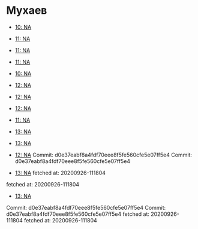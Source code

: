 # Мухаев
- [10: NA](10.md)
- [11: NA](11.md)
- [11: NA](11.md)
- [11: NA](11.md)
- [10: NA](10.md)
- [12: NA](12.md)
- [12: NA](12.md)
- [12: NA](12.md)
- [11: NA](11.md)
- [13: NA](13.md)
- [13: NA](13.md)


- [12: NA](12.md)
Commit: d0e37eabf8a4fdf70eee8f5fe560cfe5e07ff5e4
Commit: d0e37eabf8a4fdf70eee8f5fe560cfe5e07ff5e4
- [13: NA](13.md)
 fetched at: 20200926-111804

 fetched at: 20200926-111804
- [13: NA](13.md)

Commit: d0e37eabf8a4fdf70eee8f5fe560cfe5e07ff5e4
Commit: d0e37eabf8a4fdf70eee8f5fe560cfe5e07ff5e4
 fetched at: 20200926-111804
 fetched at: 20200926-111804
